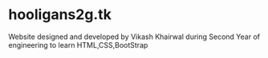 # hooligans2g.tk

Website designed and developed by Vikash Khairwal during Second Year of engineering to learn HTML,CSS,BootStrap



